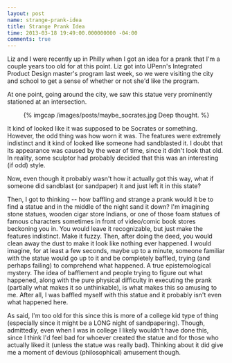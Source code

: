 ```yaml
---
layout: post
name: strange-prank-idea
title: Strange Prank Idea
time: 2013-03-18 19:49:00.000000000 -04:00
comments: true
---
```

Liz and I were recently up in Philly when I got an idea for a prank that I'm a couple years too old for at this point. Liz got into UPenn's Integrated Product Design master's program last week, so we were visiting the city and school to get a sense of whether or not she'd like the program.

At one point, going around the city, we saw this statue very prominently stationed at an intersection.
<div align="center" style="text-align: center;">{% imgcap /images/posts/maybe_socrates.jpg Deep thought. %}</div>
<!-- more -->

It kind of looked like it was supposed to be Socrates or something. However, the odd thing was how worn it was. The features were extremely indistinct and it kind of looked like someone had sandblasted it. I doubt that its appearance was caused by the wear of time, since it didn't look that old. In reality, some sculptor had probably decided that this was an interesting (if odd) style.

Now, even though it probably wasn't how it actually got this way, what if someone did&nbsp;sandblast (or sandpaper) it and just left it in this state?

Then, I got to thinking -- how baffling and strange a prank would it be to find a statue and in the middle of the night sand it down? I'm imagining stone statues, wooden cigar store Indians, or one of those foam statues of famous characters sometimes in front of video/comic book stores beckoning you in. You would leave it recognizable, but just make the features indistinct. Make it fuzzy. Then, after doing the deed, you would clean away the dust to make it look like nothing ever happened. I would imagine, for at least a few seconds, maybe up to a minute, someone familiar with the statue would go up to it and be completely baffled, trying (and perhaps failing) to comprehend what happened. A true epistemological mystery. The idea of bafflement and people trying to figure out what happened, along with the pure physical difficulty in executing the prank (partially what makes it so unthinkable), is what makes this so amusing to me. After all, I was baffled myself with this statue and it probably isn't even what happened here.

As said, I'm too old for this since this is more of a college kid type of thing (especially since it might be a LONG night of sandpapering). Though, admittedly, even when I was in college I likely wouldn't have done this, since I think I'd feel bad for whoever created the statue and for those who actually liked it (unless the statue was really bad). Thinking about it did give me a moment of devious (philosophical) amusement though.
